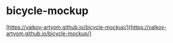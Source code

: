 # bicycle-mockup
[https://valkov-artyom.github.io/bicycle-mockup/]{https://valkov-artyom.github.io/bicycle-mockup/}
